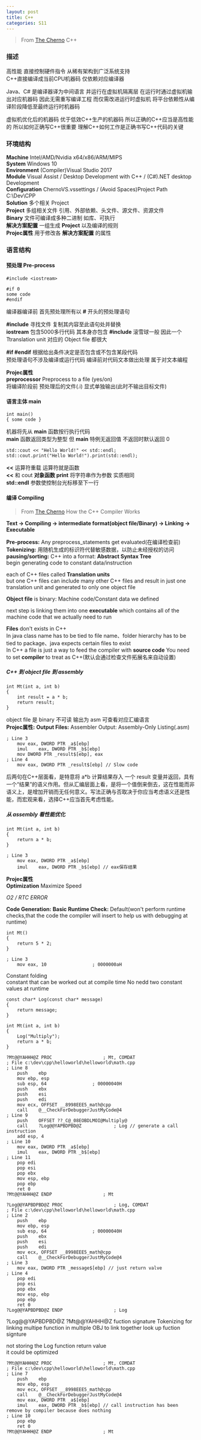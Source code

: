 ```yaml
---
layout: post
title: C++
categories: S11
---
```


> From [The Cherno](https://www.youtube.com/channel/UCQ-W1KE9EYfdxhL6S4twUNw) C++

### 描述

高性能 直接控制硬件指令 从稀有架构到广泛系统支持  
C++直接编译成当前CPU机器码 仅依赖对应编译器

Java、C# 是编译器译为中间语言 并运行在虚拟机隔离层 在运行时通过虚拟机输出对应机器码 因此无需重写编译工程 而仅需改进运行时虚拟机 将平台依赖性从编译阶段降低至最终运行时机器码

虚拟机优化后的机器码 优于低效C++生产的机器码 所以正确的C++应当是高性能的 所以如何正确写C++很重要 理解C++如何工作是正确书写C++代码的关键

### 环境结构

**Machine** Intel/AMD/Nvidia x64/x86/ARM/MIPS  
**System** Windows 10  
**Environment** (Compiler)Visual Studio 2017  
**Module** Visual Assist / Desktop Development with C++ / (C#).NET desktop Development  
**Configuration** ChernoVS.vssettings / (Avoid Spaces)Project Path C:\Dev\CPP\
**Solution** 多个相关 Project  
**Project** 多组相关文件 引用、外部依赖、头文件、源文件、资源文件  
**Binary** 文件可编译成多种二进制 如库、可执行  
**解决方案配置** 一组生成 **Project** 以及编译的规则  
**Projec属性** 用于修改各 **解决方案配置** 的属性

### 语言结构

#### 预处理 Pre-process

```
#include <iostream>

#if 0
some code
#endif
```

编译器编译前 首先预处理所有以 **#** 开头的预处理语句  

**#include** 寻找文件 复制其内容至此语句处并替换  
**iostream** 包含5000多行代码 其本身亦包含 **#include** 滚雪球一般 因此一个 Ttranslation unit 对应的 Object file 都很大

**#if #endif** 根据给出条件决定是否包含或不包含某段代码  
预处理语句不涉及编译或运行代码 编译前对代码文本做出处理 属于对文本编程  

**Projec属性**  
**preprocessor** Preprocess to a file (yes/on)  
将编译阶段前 预处理后的文件(.i) 显式单独输出(此时不输出目标文件)  

#### 语言主体 main

```
int main()
{ some code }
```

机器将先从 **main** 函数按行执行代码  
**main** 函数返回类型为整型 但 **main** 特例无返回值 不返回时默认返回 0

```
std::cout << "Hello World!" << std::endl;
std::cout.print("Hello World!").print(std::endl);
```

**<<** 运算符重载 运算符就是函数  
**<<** 和 cout **对象函数 print** 将字符串作为参数 实质相同  
**std::endl** 参数使控制台光标移至下一行

#### 编译 Compiling

> From [The Cherno](https://www.youtube.com/channel/UCQ-W1KE9EYfdxhL6S4twUNw) How the C++ Compiler Works

**Text → Compiling → intermediate format(object file/Binary) → Linking → Executable**
 
**Pre-process:** Any preprocess_statements get evaluated(在编译检查前)  
**Tokenizing:** 用随机生成的标识符代替敏感数据，以防止未经授权的访问  
**pausing/sorting:** C++ into a format: **Abstract Syntax Tree**  
begin generating code to constant data/instruction

each of C++ files called **Translation units**  
but one C++ files can include many other C++ files and result in just one translation unit and generated to only one object file  

**Object file** is binary: Machine code/Constant data we defined

next step is linking them into one **executable** which contains all of the machine code that we actually need to run

**Files** don't exists in C++  
In java class name has to be tied to file name、folder hierarchy has to be tied to package、java expects certain files to exist  
In C++ a file is just a way to feed the compiler with **source code** You need to set **compiler** to treat as C++(默认会通过检查文件拓展名来自动设置)

##### C++ 到 object file 到 assembly 

```
int Mt(int a, int b)
{
	int result = a * b;
	return result;
}
```

object file 是 binary 不可读 输出为 asm 可查看对应汇编语言  
**Projec属性:** **Output Files:** Assembler Output: Assembly-Only Listing(.asm)  

```
; Line 3
	mov	eax, DWORD PTR _a$[ebp]
	imul	eax, DWORD PTR _b$[ebp]
	mov	DWORD PTR _result$[ebp], eax
; Line 4
	mov	eax, DWORD PTR _result$[ebp] // Slow code
```

后两句在C++层面看，是特意将 a*b 计算结果存入 一个 result 变量并返回，具有一个“结果”的语义作用。但从汇编层面上看，是将一个值倒来倒去，这在性能而非语义上，是增加开销而无任何意义。写法正确与否取决于你应当考虑语义还是性能，而宏观来看，选择C++应当首先考虑性能。

##### 从 assembly 看性能优化

```
int Mt(int a, int b)
{
	return a * b;
}
```

```
; Line 3
	mov	eax, DWORD PTR _a$[ebp]
	imul	eax, DWORD PTR _b$[ebp] // eax保存结果
```
**Projec属性**  
**Optimization** Maximize Speed   

*O2 / RTC ERROR*  

**Code Generation:** **Basic Runtime Check:** Default(won't perform runtime checks,that the code the compiler will insert to help us with debugging at runtime)

```
int Mt()
{
	return 5 * 2;
}
```

```
; Line 3
	mov	eax, 10					; 0000000aH
```
Constant folding  
constant that can be worked out at compile time
No nedd two constant values at runtime

```
const char* Log(const char* message)
{
	return message;
}

int Mt(int a, int b)
{
	Log("Multiply");
	return a * b;
}
```
```
?Mt@@YAHHH@Z PROC					; Mt, COMDAT
; File c:\dev\cpp\helloworld\helloworld\math.cpp
; Line 8
	push	ebp
	mov	ebp, esp
	sub	esp, 64					; 00000040H
	push	ebx
	push	esi
	push	edi
	mov	ecx, OFFSET __8998EEE5_math@cpp
	call	@__CheckForDebuggerJustMyCode@4
; Line 9
	push	OFFSET ??_C@_08EOBDLMOI@Multiply@
	call	?Log@@YAPBDPBD@Z			; Log // generate a call instruction
	add	esp, 4
; Line 10
	mov	eax, DWORD PTR _a$[ebp]
	imul	eax, DWORD PTR _b$[ebp]
; Line 11
	pop	edi
	pop	esi
	pop	ebx
	mov	esp, ebp
	pop	ebp
	ret	0
?Mt@@YAHHH@Z ENDP					; Mt

?Log@@YAPBDPBD@Z PROC					; Log, COMDAT
; File c:\dev\cpp\helloworld\helloworld\math.cpp
; Line 2
	push	ebp
	mov	ebp, esp
	sub	esp, 64					; 00000040H
	push	ebx
	push	esi
	push	edi
	mov	ecx, OFFSET __8998EEE5_math@cpp
	call	@__CheckForDebuggerJustMyCode@4
; Line 3
	mov	eax, DWORD PTR _message$[ebp] // just return valve
; Line 4
	pop	edi
	pop	esi
	pop	ebx
	mov	esp, ebp
	pop	ebp
	ret	0
?Log@@YAPBDPBD@Z ENDP					; Log
```
?Log@@YAPBDPBD@Z ?Mt@@YAHHH@Z fuction signature Tokenizing for linking multipe function in multiple OBJ to link together look up fuction signture

not storing the Log function return value  
it could be optimized 

```
?Mt@@YAHHH@Z PROC					; Mt, COMDAT
; File c:\dev\cpp\helloworld\helloworld\math.cpp
; Line 7
	push	ebp
	mov	ebp, esp
	mov	ecx, OFFSET __8998EEE5_math@cpp
	call	@__CheckForDebuggerJustMyCode@4
	mov	eax, DWORD PTR _a$[ebp]
	imul	eax, DWORD PTR _b$[ebp] // call instruction has been remove by compiler because does nothing
; Line 10
	pop	ebp
	ret	0
?Mt@@YAHHH@Z ENDP					; Mt
```
